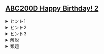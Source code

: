 <!--
author: HARADA Kento
-->
## [ABC200D Happy Birthday! 2](https://atcoder.jp/contests/abc200/tasks/abc200_d)

<details><summary> ヒント1 </summary>

$N \leq 8$ の場合、どのように解けるでしょうか？

</details>

<details><summary> ヒント2 </summary>

ヒント1の制約下では、$A$ の部分列を全探索することでこの問題を解くことができます。

実は、これと似た解法で $N \leq 200$ の場合も解くことができます。

</details>

<details><summary> ヒント3 </summary>

鳩ノ巣原理を知っていますか？

</details>

<details><summary> 解説 </summary>

この問題では鳩ノ巣原理を使います。これは、「$n+1$ 個のものを $n$ グループに分けると、必ず $2$ つ以上のものが属するグループが存在する」という原理です。

これを使うと、今回の問題では数列を $201$ 個調べれば必ず答えが見つかることが分かります。なぜなら、数列の総和を $200$ で割った余りは $0 \sim 199$ の $200$ 通りしか存在しないためです。

故に、$M = \min(N,8)$ として $A$ の中で前 $M$ 個を取り出して、その中で数列の候補をbit全探索すればよいです。$N < 8$ なら通常のbit全探索と同じです。$n \geq 8$ なら $2^8-1 = 255$ 通りの数列を調べられるので答えを少なくとも一つ見つけることができます。

[実装例(C++)](https://atcoder.jp/contests/abc200/submissions/53997470)  
[実装例(Python)](https://atcoder.jp/contests/abc200/submissions/53997523)

</details>

<details><summary> 類題 </summary>

[類題1 ABC 300点](https://atcoder.jp/contests/abc174/tasks/abc174_c)  
[類題2 ABC 500点](https://atcoder.jp/contests/abc179/tasks/abc179_e)  
[類題3 ARC 500点](https://atcoder.jp/contests/arc170/tasks/arc170_b)

</details>
    
